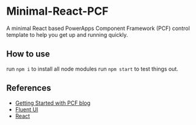 # Minimal-React-PCF
A minimal React based PowerApps Component Framework (PCF) control template to help you get up and running quickly.

## How to use
run `npm i` to install all node modules
run `npm start` to test things out.

## References
- [Getting Started with PCF blog](https://community.dynamics.com/crm/b/crminthefield/posts/getting-started-with-pcf-controls)
- [Fluent UI](https://developer.microsoft.com/en-us/fluentui#/controls/web)
- [React](https://reactjs.org/)
